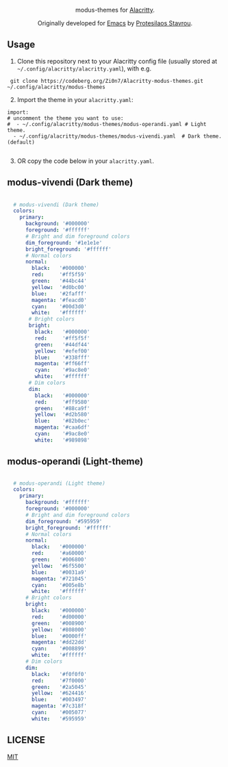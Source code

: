 <div align="center"> 

modus-themes for [Alacritty](https://github.com/alacritty/alacritty/). 
</div>
<div align="center"> 

Originally developed for [Emacs](https://www.gnu.org/software/emacs/) by [Protesilaos Stavrou](https://protesilaos.com/). 
</div>

## Usage

1. Clone this repository next to your Alacritty config file (usually stored at
   `~/.config/alacritty/alacritty.yaml`), with e.g.
   
```shell
 git clone https://codeberg.org/Zi0n7/Alacritty-modus-themes.git ~/.config/alacritty/modus-themes
```

2. Import the theme in your `alacritty.yaml`:

```shell
import:
# uncomment the theme you want to use:
#  - ~/.config/alacritty/modus-themes/modus-operandi.yaml # Light theme.
  - ~/.config/alacritty/modus-themes/modus-vivendi.yaml  # Dark theme. (default)
  
```

3. OR copy the code below in your `alacritty.yaml`.

## modus-vivendi (Dark theme)

```yaml
  
  # modus-vivendi (Dark theme)
  colors:
    primary:
      background: '#000000'
      foreground: '#ffffff'
      # Bright and dim foreground colors
      dim_foreground: '#1e1e1e'
      bright_foreground: '#ffffff'
      # Normal colors
      normal:
        black:   '#000000'
        red:     '#ff5f59'
        green:   '#44bc44'
        yellow:  '#d0bc00'
        blue:    '#2fafff'
        magenta: '#feacd0'
        cyan:    '#00d3d0'
        white:   '#ffffff'
       # Bright colors
       bright:
         black:   '#000000'
         red:     '#ff5f5f'
         green:   '#44df44'
         yellow:  '#efef00'
         blue:    '#338fff'
         magenta: '#ff66ff'
         cyan:    '#9ac8e0'
         white:   '#ffffff'
       # Dim colors
       dim:
         black:   '#000000'
         red:     '#ff9580'
         green:   '#88ca9f'
         yellow:  '#d2b580'
         blue:    '#82b0ec'
         magenta: '#caa6df'
         cyan:    '#9ac8e0'
         white:   '#989898'

```

## modus-operandi (Light-theme)

```yaml

  # modus-operandi (Light theme)
  colors:
    primary:
      background: '#ffffff'
      foreground: '#000000'
      # Bright and dim foreground colors
      dim_foreground: '#595959'
      bright_foreground: '#ffffff'
      # Normal colors
      normal:
        black:   '#000000'
        red:     '#a60000'
        green:   '#006800'
        yellow:  '#6f5500'
        blue:    '#0031a9'
        magenta: '#721045'
        cyan:    '#005e8b'
        white:   '#ffffff'
      # Bright colors
      bright:
        black:   '#000000'
        red:     '#d00000'
        green:   '#008900'
        yellow:  '#808000'
        blue:    '#0000ff'
        magenta: '#dd22dd'
        cyan:    '#008899'
        white:   '#ffffff'
      # Dim colors
      dim:
        black:   '#f0f0f0'
        red:     '#7f0000'
        green:   '#2a5045'
        yellow:  '#624416'
        blue:    '#003497'
        magenta: '#7c318f'
        cyan:    '#005077'
        white:   '#595959'

```

## LICENSE
[MIT](https://codeberg.org/Zi0n7/Alacritty-modus-themes/src/branch/master/LICENSE)
